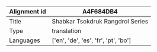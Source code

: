 |Alignment id | A4F684DB4
| --- | --- 
|Title | Shabkar Tsokdruk Rangdrol Series 
|Type | translation
|Languages | ['en', 'de', 'es', 'fr', 'pt', 'bo']